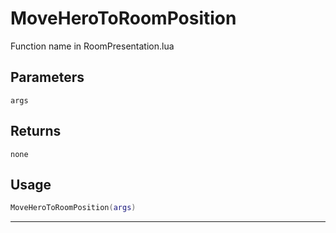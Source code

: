 # MoveHeroToRoomPosition
Function name in RoomPresentation.lua
## Parameters
`args`
## Returns
`none`
## Usage
```lua
MoveHeroToRoomPosition(args)
```
---
